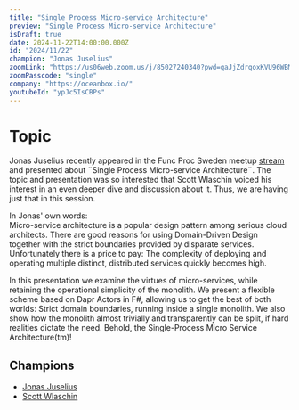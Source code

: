 ```yaml
---
title: "Single Process Micro-service Architecture"
preview: "Single Process Micro-service Architecture"
isDraft: true
date: 2024-11-22T14:00:00.000Z
id: "2024/11/22"
champion: "Jonas Juselius"
zoomLink: "https://us06web.zoom.us/j/85027240340?pwd=qaJjZdrqoxKVU96WBMFCdzfDzUB8oe.1"
zoomPasscode: "single"
company: "https://oceanbox.io/"
youtubeId: "ypJc5IsCBPs"
---
```


# Topic

Jonas Juselius recently appeared in the Func Proc Sweden meetup [stream](https://www.youtube.com/live/5Cuv0WnbZtk) and presented about ¨Single Process Micro-service Architecture¨. The topic and presentation was so interested that Scott Wlaschin voiced his interest in an even deeper dive and discussion about it. Thus, we are having just that in this session.

In Jonas' own words:  
Micro-service architecture is a popular design pattern among serious cloud architects. There are good reasons for using Domain-Driven Design together with the strict boundaries provided by disparate services. Unfortunately there is a price to pay: The complexity of deploying and operating multiple distinct, distributed services quickly becomes high.

In this presentation we examine the virtues of micro-services, while retaining the operational simplicity of the monolith. We present a flexible scheme based on Dapr Actors in F#, allowing us to get the best of both worlds: Strict domain boundaries, running inside a single monolith. We also show how the monolith almost trivially and transparently can be split, if hard realities dictate the need. Behold, the Single-Process Micro Service Architecture(tm)!

## Champions

- [Jonas Juselius](https://www.linkedin.com/in/jonas-juselius/)
- [Scott Wlaschin](https://github.com/swlaschin)
